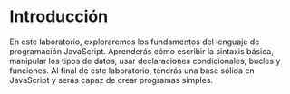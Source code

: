 # Introducción

En este laboratorio, exploraremos los fundamentos del lenguaje de programación JavaScript. Aprenderás cómo escribir la sintaxis básica, manipular los tipos de datos, usar declaraciones condicionales, bucles y funciones. Al final de este laboratorio, tendrás una base sólida en JavaScript y serás capaz de crear programas simples.
